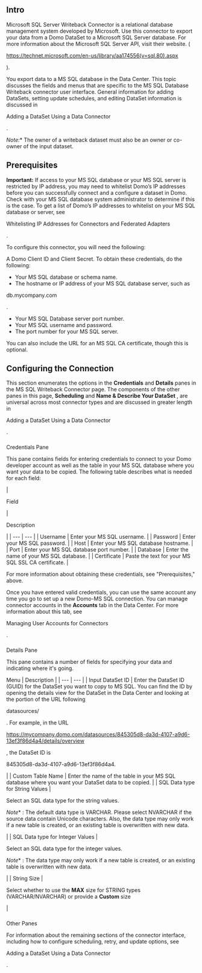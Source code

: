 

Intro
-------

Microsoft SQL Server Writeback Connector is a relational database management system developed by Microsoft. Use this connector to export your data from a Domo DataSet to a Microsoft SQL Server database. For more information about the Microsoft SQL Server API, visit their website. (

https://technet.microsoft.com/en-us/library/aa174556(v=sql.80).aspx

).


 You export data to a MS SQL database in the Data Center. This topic discusses the fields and menus that are specific to the MS SQL Database Writeback connector user interface. General information for adding DataSets, setting update schedules, and editing DataSet information is discussed in


 Adding a DataSet Using a Data Connector


 .

*Note:**
 The owner of a writeback dataset must also be an owner or co-owner of the input dataset.

Prerequisites
---------------


**Important:**
 If access to your MS SQL database or your MS SQL server is restricted by IP address, you may need to whitelist Domo’s IP addresses before you can successfully connect and a configure a dataset in Domo. Check with your MS SQL database system administrator to determine if this is the case. To get a list of Domo’s IP addresses to whitelist on your MS SQL database or server, see

Whitelisting IP Addresses for Connectors and Federated Adapters

.

To configure this connector, you will need the following:

 A Domo Client ID and Client Secret. To obtain these credentials, do the following:
* Your MS SQL database or schema name.
* The hostname or IP address of your MS SQL database server, such as


 db.mycompany.com


 .
* Your MS SQL Database server port number.
* Your MS SQL username and password.
* The port number for your MS SQL server.

You can also include the URL for an MS SQL CA certificate, though this is optional.


 Configuring the Connection
----------------------------


 This section enumerates the options in the
 **Credentials**
 and
 **Details**
 panes in the MS SQL Writeback Connector page. The components of the other panes in this page,
 **Scheduling**
 and
 **Name & Describe Your DataSet**
 , are universal across most connector types and are discussed in greater length in

Adding a DataSet Using a Data Connector

.


###

Credentials Pane


 This pane contains fields for entering credentials to connect to your Domo developer account as well as the table in your MS SQL database where you want your data to be copied. The following table describes what is needed for each field:


|

Field

|

Description

|
| --- | --- |
|
 Username
  |
 Enter your MS SQL username.
  |
|
 Password
  |
 Enter your MS SQL password.
  |
|
 Host
  |
 Enter your MS SQL database hostname.
  |
|
 Port
  |
 Enter your MS SQL database port number.
  |
|
 Database
  |
 Enter the name of your MS SQL database.
  |
|
 Certificate
  |
 Paste the text for your MS SQL SSL CA certificate.
  |

For more information about obtaining these credentials, see "Prerequisites," above.

Once you have entered valid credentials, you can use the same account any time you go to set up a new Domo-MS SQL connection. You can manage connector accounts in the
 **Accounts**
 tab in the Data Center. For more information about this tab, see

Managing User Accounts for Connectors

.


###
 Details Pane

This pane contains a number of fields for specifying your data and indicating where it's going.


 Menu
  |
 Description
  |
| --- | --- |
|
 Input DataSet ID
  |
 Enter the DataSet ID (GUID) for the DataSet you want to copy to MS SQL. You can find the ID by opening the details view for the DataSet in the Data Center and looking at the portion of the URL following

datasources/

. For example, in the URL

https://mycompany.domo.com/datasources/845305d8-da3d-4107-a9d6-13ef3f86d4a4/details/overview

, the DataSet ID is

845305d8-da3d-4107-a9d6-13ef3f86d4a4.

|
|
 Custom Table Name
  |
 Enter the name of the table in your MS SQL database where you want your DataSet data to be copied.
  |
|
 SQL Data type for String Values
  |

Select an SQL data type for the string values.

*Note**
 : The default data type is VARCHAR. Please select NVARCHAR if the source data contain Unicode characters. Also, the data type may only work if a new table is created, or an existing table is overwritten with new data.

|
|
 SQL Data type for Integer Values
  |

Select an SQL data type for the integer values.

*Note**
 : The data type may only work if a new table is created, or an existing table is overwritten with new data.

|
|
 String Size
  |

Select whether to use the
 **MAX**
 size for STRING types (VARCHAR/NVARCHAR) or provide a
 **Custom**
 size

|


###
 Other Panes

For information about the remaining sections of the connector interface, including how to configure scheduling, retry, and update options, see


 Adding a DataSet Using a Data Connector


 .

